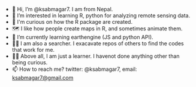 - 👋 Hi, I’m @ksabmagar7. I am from Nepal.
- 👀 I’m interested in learning R, python for analyzing remote sensing data.
- 🤔 I'm curious on how the R package are created.
- 🗺️ I like how people create maps in R, and sometimes animate them.
- 🌱 I’m currently learning earthengine (JS and python API).
- 🔎👷 I am also a searcher. I exacavate repos of others to find the codes that work for me.
- 🧐📖 Above all, I am just a learner. I havenot done anything other than being curious.
- 📫 How to reach me? twitter: @ksabmagar7, email: ksabmagar7@gmail.com

<!---
ksabmagar7/ksabmagar7 is a ✨ special ✨ repository because its `README.md` (this file) appears on your GitHub profile.
You can click the Preview link to take a look at your changes.
--->
